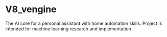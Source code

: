 # V8_vengine
The AI core for a personal assistant with home automation skills. Project is intended for machine learning research and implementation
